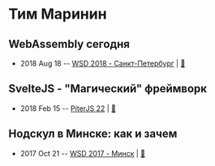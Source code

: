 # Тим Маринин

## WebAssembly сегодня
- 2018 Aug 18 -- [WSD 2018 - Санкт-Петербург](https://www.youtube.com/watch?v=DkdcB80g5Do)  | [:notebook:](https://wsd.events/2018/08/18/pres/webassembly/)  
## SvelteJS - &quot;Магический&quot; фреймворк
- 2018 Feb 15 -- [PiterJS 22](https://youtu.be/H8FCVTSJ3u8)  | [:notebook:](https://marinin.xyz/slides/svelte/assets/player/KeynoteDHTMLPlayer.html#0)  
## Нодскул в Минске: как и зачем
- 2017 Oct 21 -- [WSD 2017 - Минск](https://www.youtube.com/watch?v=vygTkVibcsk)  | [:notebook:](https://wsd.events/2017/10/21/pres/nodeschool/)  
